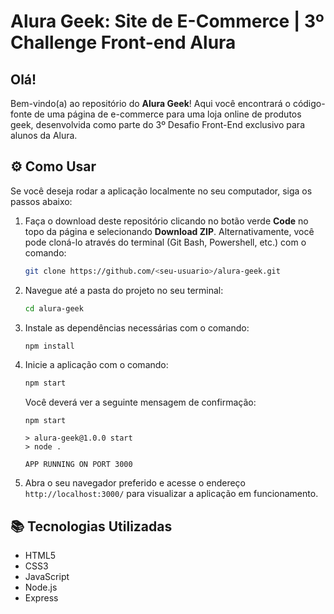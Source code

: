 # Alura Geek: Site de E-Commerce | 3º Challenge Front-end Alura

<div id='top'></div>

## Olá!

Bem-vindo(a) ao repositório do **Alura Geek**! Aqui você encontrará o código-fonte de uma página de e-commerce para uma loja online de produtos geek, desenvolvida como parte do 3º Desafio Front-End exclusivo para alunos da Alura.

## ⚙️ Como Usar

Se você deseja rodar a aplicação localmente no seu computador, siga os passos abaixo:

1. Faça o download deste repositório clicando no botão verde **Code** no topo da página e selecionando **Download ZIP**. Alternativamente, você pode cloná-lo através do terminal (Git Bash, Powershell, etc.) com o comando:

    ```bash
    git clone https://github.com/<seu-usuario>/alura-geek.git
    ```

2. Navegue até a pasta do projeto no seu terminal:

    ```bash
    cd alura-geek
    ```

3. Instale as dependências necessárias com o comando:

    ```bash
    npm install
    ```

4. Inicie a aplicação com o comando:

    ```bash
    npm start
    ```

    Você deverá ver a seguinte mensagem de confirmação:

    ```
    npm start

    > alura-geek@1.0.0 start
    > node .

    APP RUNNING ON PORT 3000
    ```

5. Abra o seu navegador preferido e acesse o endereço `http://localhost:3000/` para visualizar a aplicação em funcionamento.

## 📚 Tecnologias Utilizadas

- HTML5
- CSS3
- JavaScript
- Node.js
- Express




